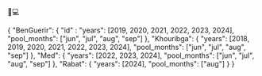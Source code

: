 🚀💻

{
  "BenGuerir": {
	"id" : 
    "years": [2019, 2020, 2021, 2022, 2023, 2024],
    "pool_months": ["jun", "jul", "aug", "sep"]
  },
  "Khouribga": {
    "years": [2018, 2019, 2020, 2021, 2022, 2023, 2024],
    "pool_months": ["jun", "jul", "aug", "sep"]
  },
  "Med": {
    "years": [2022, 2023, 2024],
    "pool_months": ["jun", "jul", "aug", "sep"]
  },
  "Rabat": {
    "years": [2024],
    "pool_months": ["aug"]
  }
}
